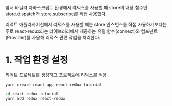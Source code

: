 앞서 바닐라 자바스크립트 환경에서 리덕스를 사용할 때 store의 내장 함수인 store.dispatch와 store.subscribe를 직접 사용했다.

리액트 애플리케이션에서 리덕스를 사용할 때는 store 인스턴스를 직접 사용하기보다는 주로 react-redux라는 라이브러리에서 제공하는 유틸 함수(connect)와 컴포넌트(Provider)를 사용해 리덕스 관련 작업을 처리한다.

# 1. 작업 환경 설정

리액트 프로젝트를 생성하고 프로젝트에 리덕스를 적용

```bash
yarn create react-app react-redux-tutorial
```

```bash
cd react-redux-tutorial
yarn add redux react-redux
```

